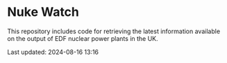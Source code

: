 # Nuke Watch

This repository includes code for retrieving the latest information available on the output of EDF nuclear power plants in the UK.

Last updated: 2024-08-16 13:16